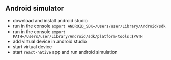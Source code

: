 ## Android simulator

- download and install android studio
- run in the console `export ANDROID_SDK=/Users/user/Library/Android/sdk`
- run in the console `export PATH=/Users/user/Library/Android/sdk/platform-tools:$PATH`
- add virtual device in android studio
- start virtual device
- start `react-native` app and run android simulation
